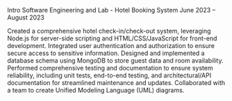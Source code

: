 Intro Software Engineering and Lab - Hotel Booking System   June 2023 – August 2023

Created a comprehensive hotel check-in/check-out system, leveraging Node.js for server-side scripting and HTML/CSS/JavaScript for front-end development. Integrated user authentication and authorization to ensure secure access to sensitive information. Designed and implemented a database schema using MongoDB to store guest data and room availability. Performed comprehensive testing and documentation to ensure system reliability, including unit tests, end-to-end testing, and architectural/API documentation for streamlined maintenance and updates. Collaborated with a team to create Unified Modeling Language (UML) diagrams.
